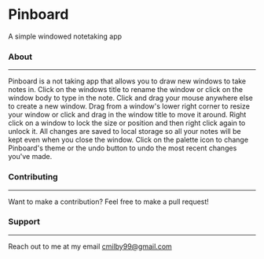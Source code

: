 # Pinboard

A simple windowed notetaking app

### About

---

Pinboard is a not taking app that allows you to draw new windows to take notes in. Click on the windows title to rename the window or click on the window body to type in the note. Click and drag your mouse anywhere else to create a new window. Drag from a window's lower right corner to resize your window or click and drag in the window title to move it around. Right click on a window to lock the size or position and then right click again to unlock it. All changes are saved to local storage so all your notes will be kept even when you close the window. Click on the palette icon to change Pinboard's theme or the undo button to undo the most recent changes you've made.

### Contributing

---

Want to make a contribution? Feel free to make a pull request!

### Support

---

Reach out to me at my email cmilby99@gmail.com
